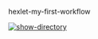 hexlet-my-first-workflow

[![show-directory](https://github.com/demboffskiy/hexlet-my-first-workflow/actions/workflows/say-hello.yml/badge.svg)](https://github.com/demboffskiy/hexlet-my-first-workflow/actions/workflows/say-hello.yml)